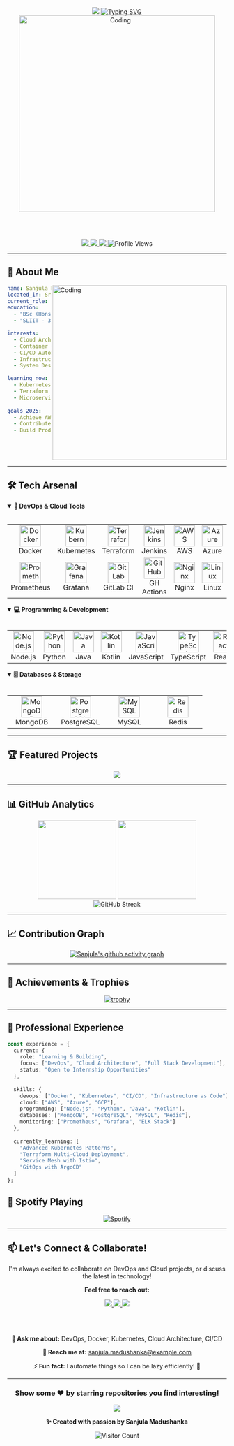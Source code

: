<div align="center">

<!-- Animated Header with Wave -->
<img src="https://capsule-render.vercel.app/api?type=waving&color=gradient&customColorList=6,11,20&height=200&section=header&text=Sanjula%20Madusanka&fontSize=50&fontColor=fff&animation=twinkling&fontAlignY=35&desc=DevOps%20Engineer%20%7C%20Cloud%20Enthusiast%20%7C%20Full%20Stack%20Developer&descSize=18&descAlignY=55" />

<!-- Animated Typing Text -->
<a href="https://git.io/typing-svg">
  <img src="https://readme-typing-svg.demolab.com?font=Fira+Code&size=32&duration=2800&pause=1000&color=00D9FF&center=true&vCenter=true&width=900&lines=Welcome+to+my+Digital+Space+%F0%9F%91%8B;Building+Scalable+Cloud+Solutions+%E2%98%81%EF%B8%8F;Automating+Infrastructure+with+DevOps+%F0%9F%9A%80;Containerizing+the+Future+%F0%9F%90%B3;Learning+%26+Growing+Every+Day+%F0%9F%93%88" alt="Typing SVG" />
</a>

<br/>

<!-- Animated GIF -->
<img width="450" src="https://user-images.githubusercontent.com/74038190/229223263-cf2e4b07-2615-4f87-9c38-e37600f8381a.gif" alt="Coding">

<br/><br/>

<!-- Social Badges with Animation -->
<p align="center">
  <a href="https://www.linkedin.com/in/sanjula-madusanka">
    <img src="https://img.shields.io/badge/LinkedIn-0077B5?style=for-the-badge&logo=linkedin&logoColor=white&style=flat-square" />
  </a>
  <a href="mailto:sanjula.madushanka@example.com">
    <img src="https://img.shields.io/badge/Gmail-D14836?style=for-the-badge&logo=gmail&logoColor=white&style=flat-square" />
  </a>
  <a href="https://github.com/Sanjula19">
    <img src="https://img.shields.io/badge/GitHub-100000?style=for-the-badge&logo=github&logoColor=white&style=flat-square" />
  </a>
  <img src="https://komarev.com/ghpvc/?username=Sanjula19&label=Profile%20Views&color=0e75b6&style=flat-square" alt="Profile Views" />
</p>

</div>

---

## 🚀 About Me

<img align="right" alt="Coding" width="400" src="https://user-images.githubusercontent.com/74038190/212750680-266fa8aa-39f1-4e8b-8873-7181dbaf3d7c.gif">

```yaml
name: Sanjula Madushanka
located_in: Sri Lanka 🇱🇰
current_role: DevOps Enthusiast & Full Stack Developer
education: 
  - "BSc (Hons) Information Technology"
  - "SLIIT - 3rd Year, 1st Semester"

interests:
  - Cloud Architecture ☁️
  - Container Orchestration 🐳
  - CI/CD Automation 🔄
  - Infrastructure as Code 🏗️
  - System Design 📐

learning_now:
  - Kubernetes Advanced Patterns
  - Terraform Cloud Automation
  - Microservices Architecture
  
goals_2025:
  - Achieve AWS Solutions Architect Certification
  - Contribute to Open Source DevOps Projects
  - Build Production-Ready Cloud Native Apps
```

<br clear="right"/>

---

## 🛠️ Tech Arsenal

<details open>
<summary><b>🐳 DevOps & Cloud Tools</b></summary>
<br>

<table>
<tr>
  <td align="center" width="96">
    <img src="https://skillicons.dev/icons?i=docker" width="48" height="48" alt="Docker" />
    <br>Docker
  </td>
  <td align="center" width="96">
    <img src="https://skillicons.dev/icons?i=kubernetes" width="48" height="48" alt="Kubernetes" />
    <br>Kubernetes
  </td>
  <td align="center" width="96">
    <img src="https://skillicons.dev/icons?i=terraform" width="48" height="48" alt="Terraform" />
    <br>Terraform
  </td>
  <td align="center" width="96">
    <img src="https://skillicons.dev/icons?i=jenkins" width="48" height="48" alt="Jenkins" />
    <br>Jenkins
  </td>
  <td align="center" width="96">
    <img src="https://skillicons.dev/icons?i=aws" width="48" height="48" alt="AWS" />
    <br>AWS
  </td>
  <td align="center" width="96">
    <img src="https://skillicons.dev/icons?i=azure" width="48" height="48" alt="Azure" />
    <br>Azure
  </td>
  <td align="center" width="96">
    <img src="https://skillicons.dev/icons?i=gcp" width="48" height="48" alt="GCP" />
    <br>GCP
  </td>
  <td align="center" width="96">
    <img src="https://skillicons.dev/icons?i=ansible" width="48" height="48" alt="Ansible" />
    <br>Ansible
  </td>
</tr>
<tr>
  <td align="center" width="96">
    <img src="https://skillicons.dev/icons?i=prometheus" width="48" height="48" alt="Prometheus" />
    <br>Prometheus
  </td>
  <td align="center" width="96">
    <img src="https://skillicons.dev/icons?i=grafana" width="48" height="48" alt="Grafana" />
    <br>Grafana
  </td>
  <td align="center" width="96">
    <img src="https://skillicons.dev/icons?i=gitlab" width="48" height="48" alt="GitLab" />
    <br>GitLab CI
  </td>
  <td align="center" width="96">
    <img src="https://skillicons.dev/icons?i=githubactions" width="48" height="48" alt="GitHub Actions" />
    <br>GH Actions
  </td>
  <td align="center" width="96">
    <img src="https://skillicons.dev/icons?i=nginx" width="48" height="48" alt="Nginx" />
    <br>Nginx
  </td>
  <td align="center" width="96">
    <img src="https://skillicons.dev/icons?i=linux" width="48" height="48" alt="Linux" />
    <br>Linux
  </td>
  <td align="center" width="96">
    <img src="https://skillicons.dev/icons?i=bash" width="48" height="48" alt="Bash" />
    <br>Bash
  </td>
  <td align="center" width="96">
    <img src="https://skillicons.dev/icons?i=git" width="48" height="48" alt="Git" />
    <br>Git
  </td>
</tr>
</table>

</details>

<details open>
<summary><b>💻 Programming & Development</b></summary>
<br>

<table>
<tr>
  <td align="center" width="96">
    <img src="https://skillicons.dev/icons?i=nodejs" width="48" height="48" alt="Node.js" />
    <br>Node.js
  </td>
  <td align="center" width="96">
    <img src="https://skillicons.dev/icons?i=python" width="48" height="48" alt="Python" />
    <br>Python
  </td>
  <td align="center" width="96">
    <img src="https://skillicons.dev/icons?i=java" width="48" height="48" alt="Java" />
    <br>Java
  </td>
  <td align="center" width="96">
    <img src="https://skillicons.dev/icons?i=kotlin" width="48" height="48" alt="Kotlin" />
    <br>Kotlin
  </td>
  <td align="center" width="96">
    <img src="https://skillicons.dev/icons?i=javascript" width="48" height="48" alt="JavaScript" />
    <br>JavaScript
  </td>
  <td align="center" width="96">
    <img src="https://skillicons.dev/icons?i=typescript" width="48" height="48" alt="TypeScript" />
    <br>TypeScript
  </td>
  <td align="center" width="96">
    <img src="https://skillicons.dev/icons?i=react" width="48" height="48" alt="React" />
    <br>React
  </td>
  <td align="center" width="96">
    <img src="https://skillicons.dev/icons?i=express" width="48" height="48" alt="Express" />
    <br>Express
  </td>
</tr>
</table>

</details>

<details open>
<summary><b>🗄️ Databases & Storage</b></summary>
<br>

<table>
<tr>
  <td align="center" width="96">
    <img src="https://skillicons.dev/icons?i=mongodb" width="48" height="48" alt="MongoDB" />
    <br>MongoDB
  </td>
  <td align="center" width="96">
    <img src="https://skillicons.dev/icons?i=postgresql" width="48" height="48" alt="PostgreSQL" />
    <br>PostgreSQL
  </td>
  <td align="center" width="96">
    <img src="https://skillicons.dev/icons?i=mysql" width="48" height="48" alt="MySQL" />
    <br>MySQL
  </td>
  <td align="center" width="96">
    <img src="https://skillicons.dev/icons?i=redis" width="48" height="48" alt="Redis" />
    <br>Redis
  </td>
</tr>
</table>

</details>

---

## 🏆 Featured Projects

<div align="center">

<a href="https://github.com/Sanjula19/taskflow-docker">
  <img align="center" src="https://github-readme-stats.vercel.app/api/pin/?username=Sanjula19&repo=taskflow-docker&theme=tokyonight&hide_border=true&bg_color=0D1117&title_color=00D9FF&icon_color=00D9FF&text_color=FFFFFF" />
</a>

<!-- Add more project cards as you create them -->

</div>

---

## 📊 GitHub Analytics

<div align="center">
  <img height="180em" src="https://github-readme-stats.vercel.app/api?username=Sanjula19&show_icons=true&theme=tokyonight&hide_border=true&bg_color=0D1117&title_color=00D9FF&icon_color=00D9FF&text_color=FFFFFF&count_private=true&include_all_commits=true" />
  <img height="180em" src="https://github-readme-stats.vercel.app/api/top-langs/?username=Sanjula19&layout=compact&theme=tokyonight&hide_border=true&bg_color=0D1117&title_color=00D9FF&icon_color=00D9FF&text_color=FFFFFF&langs_count=8" />
</div>

<div align="center">
  <img src="https://github-readme-streak-stats.herokuapp.com/?user=Sanjula19&theme=tokyonight&hide_border=true&background=0D1117&stroke=00D9FF&ring=00D9FF&fire=FF6B6B&currStreakNum=FFFFFF&sideNums=FFFFFF&currStreakLabel=00D9FF&sideLabels=00D9FF&dates=FFFFFF" alt="GitHub Streak" />
</div>

---

## 📈 Contribution Graph

<div align="center">
  
[![Sanjula's github activity graph](https://github-readme-activity-graph.vercel.app/graph?username=Sanjula19&theme=tokyo-night&hide_border=true&bg_color=0D1117&color=00D9FF&line=00D9FF&point=FFFFFF)](https://github.com/Sanjula19)

</div>

---

## 🏅 Achievements & Trophies

<div align="center">
  
[![trophy](https://github-profile-trophy.vercel.app/?username=Sanjula19&theme=tokyonight&no-frame=true&no-bg=true&column=7&margin-w=15&margin-h=15)](https://github.com/ryo-ma/github-profile-trophy)

</div>

---

## 💼 Professional Experience

```typescript
const experience = {
  current: {
    role: "Learning & Building",
    focus: ["DevOps", "Cloud Architecture", "Full Stack Development"],
    status: "Open to Internship Opportunities"
  },
  
  skills: {
    devops: ["Docker", "Kubernetes", "CI/CD", "Infrastructure as Code"],
    cloud: ["AWS", "Azure", "GCP"],
    programming: ["Node.js", "Python", "Java", "Kotlin"],
    databases: ["MongoDB", "PostgreSQL", "MySQL", "Redis"],
    monitoring: ["Prometheus", "Grafana", "ELK Stack"]
  },
  
  currently_learning: [
    "Advanced Kubernetes Patterns",
    "Terraform Multi-Cloud Deployment",
    "Service Mesh with Istio",
    "GitOps with ArgoCD"
  ]
};
```

## 🎵 Spotify Playing

<div align="center">

[![Spotify](https://novatorem-kyzbk7wxl-bardiesel.vercel.app/api/spotify)](https://open.spotify.com/user/YOUR_SPOTIFY_USER_ID)

</div>

---

## 📫 Let's Connect & Collaborate!

<div align="center">

I'm always excited to collaborate on DevOps and Cloud projects, or discuss the latest in technology! 

**Feel free to reach out:**

<a href="https://www.linkedin.com/in/sanjula-madushanka">
  <img src="https://img.shields.io/badge/-LinkedIn-0077B5?style=for-the-badge&logo=Linkedin&logoColor=white"/>
</a>
<a href="mailto:sanjula.madushanka@example.com">
  <img src="https://img.shields.io/badge/-Email-D14836?style=for-the-badge&logo=Gmail&logoColor=white"/>
</a>
<a href="https://github.com/Sanjula19">
  <img src="https://img.shields.io/badge/-GitHub-181717?style=for-the-badge&logo=GitHub&logoColor=white"/>
</a>

<br><br>

**💬 Ask me about:** DevOps, Docker, Kubernetes, Cloud Architecture, CI/CD

**📧 Reach me at:** sanjula.madushanka@example.com

**⚡ Fun fact:** I automate things so I can be lazy efficiently! 🤖

</div>

---

<div align="center">

### Show some ❤️ by starring repositories you find interesting!

<img src="https://capsule-render.vercel.app/api?type=waving&color=gradient&customColorList=6,11,20&height=100&section=footer"/>

**✨ Created with passion by Sanjula Madushanka**

![Visitor Count](https://profile-counter.glitch.me/Sanjula19/count.svg)

</div>
